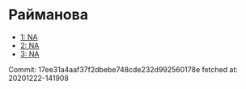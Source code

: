 # Райманова
- [1: NA](1.md)
- [2: NA](2.md)
- [3: NA](3.md)

Commit: 17ee31a4aaf37f2dbebe748cde232d992560178e
 fetched at: 20201222-141908
